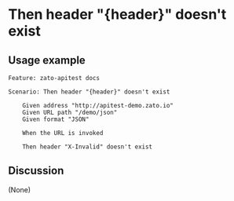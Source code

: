 
Then header "{header}" doesn't exist
=============================================================================================================

Usage example
-------------

```
Feature: zato-apitest docs

Scenario: Then header "{header}" doesn't exist

    Given address "http://apitest-demo.zato.io"
    Given URL path "/demo/json"
    Given format "JSON"

    When the URL is invoked

    Then header "X-Invalid" doesn't exist
```

Discussion
----------

(None)
